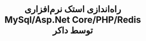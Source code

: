 <div dir="rtl">

<h1 align="center">
راه‌اندازی استک نرم‌افزاری
MySql/Asp.Net Core/PHP/Redis 
توسط داکر
</h1>


</div>
